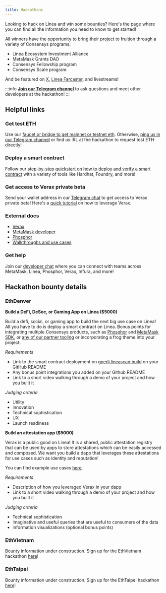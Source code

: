 ```yaml
---
title: Hackathons
---
```


Looking to hack on Linea and win some bounties? Here's the page where you can find all the information you need to know to get started!

All winners have the opportunity to bring their project to fruition through a variety of Consensys programs:

- Linea Ecosystem Investment Alliance
- MetaMask Grants DAO
- Consensys Fellowship program
- Consensys Scale program

And be featured on [X](https://twitter.com/lineabuild), [Linea Farcaster](https://warpcast.com/linea), and livestreams!

:::info
[**Join our Telegram channel**](https://t.me/+rI-iPLacQXQ5MDVh) to ask questions and meet other developers at the hackathon!
:::

## Helpful links

### Get test ETH

Use our [faucet or bridge to get mainnet or testnet eth](/use-mainnet/fund). Otherwise, [ping us in our Telegram channel](https://t.me/+rI-iPLacQXQ5MDVh) or find us IRL at the hackathon to request test ETH directly!

### Deploy a smart contract

Follow our [step-by-step quickstart on how to deploy and verify a smart contract](/build-on-linea/quickstart) with a variety of tools like Hardhat, Foundry, and more!

### Get access to Verax private beta

Send your wallet address in our [Telegram chat](https://t.me/+rI-iPLacQXQ5MDVh) to get access to Verax private beta! Here's a [quick tutorial](https://docs.ver.ax/verax-documentation/developer-guides/tutorials/from-a-schema-to-an-attestation) on how to leverage Verax.

### External docs

- [Verax](https://docs.ver.ax/verax-documentation/)
- [MetaMask developer](https://metamask.io/developer/)
- [Phosphor](https://www.phosphor.xyz/developer)
- [Walkthroughs and use cases](https://youtube.com/playlist?list=PLJ06SwdM0bLrA-3EGRji4W0QI8fyA8PyW&si=vQsXrtFVUsXhygJ0)

### Get help

Join our [developer chat](https://t.me/+rI-iPLacQXQ5MDVh) where you can connect with teams across MetaMask, Linea, Phosphor, Verax, Infura, and more!

## Hackathon bounty details

### EthDenver

**Build a DeFi, DeSoc, or Gaming App on Linea ($5000)**

Build a defi, social, or gaming app to build the next big use case on Linea! All you have to do is deploy a smart contract on Linea. Bonus points for integrating multiple Consensys products, such as [Phosphor](https://www.phosphor.xyz/developer) and [MetaMask SDK](https://metamask.io/developer/), or [any of our partner tooling](/build-on-linea/tooling) or incorporating a frog theme into your project.

*Requirements*

- Link to the smart contract deployment on [goerli.lineascan.build](https://goerli.lineascan.build) on your GitHub README
- Any bonus point integrations you added on your Github README
- Link to a short video walking through a demo of your project and how you built it

*Judging criteria*

- Utility
- Innovation
- Technical sophistication
- UX
- Launch readiness

**Build an attestation app ($5000)**

Verax is a public good on Linea! It is a shared, public attestation registry that can be used by apps to store attestations which can be easily accessed and composed. We want you build a dapp that leverages these attestations for use cases such as identity and reputation!

You can find example use cases [here](https://explorer.ver.ax/linea).

*Requirements*

- Description of how you leveraged Verax in your dapp
- Link to a short video walking through a demo of your project and how you built it

*Judging criteria*

- Technical sophistication
- Imaginative and useful queries that are useful to consumers of the data
- Information visualizations (optional bonus points)

### EthVietnam

Bounty information under construction. Sign up for the EthVietnam hackathon [here](https://www.eth-vietnam.com/hackathon-24)!

### EthTaipei

Bounty information under construction. Sign up for the EthTaipei hackathon [here](https://taikai.network/ethtaipei/hackathons/hackathon-2024)!
